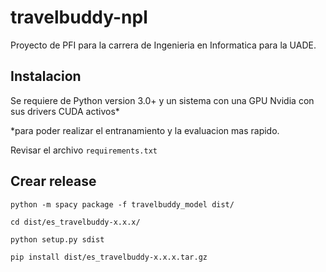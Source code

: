 # travelbuddy-npl
Proyecto de PFI para la carrera de Ingenieria en Informatica para la UADE.

## Instalacion
Se requiere de Python version 3.0+ y un sistema con una GPU Nvidia con sus drivers CUDA activos*
 
*para poder realizar el entranamiento y la evaluacion mas rapido.

Revisar el archivo `requirements.txt` 

## Crear release
`python -m spacy package -f travelbuddy_model dist/`

`cd dist/es_travelbuddy-x.x.x/`

`python setup.py sdist`

`pip install dist/es_travelbuddy-x.x.x.tar.gz`
